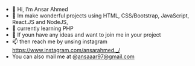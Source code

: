 - 👋 Hi, I’m Ansar Ahmed
- 👀 Im make wonderful projects using HTML, CSS/Bootstrap, JavaScript, React.JS and NodeJS, 
- 🌱 currently learning PHP 
- 💞️ If youn have any ideas and want to join me in your project 
- 📫 then reach me by unsing instagram https://www.instagram.com/ansarahmed._/
- You can also mail me at @ansaaar97@gmail.com

<!---
ansarahmed97/ansarahmed97 is a ✨ special ✨ repository because its `README.md` (this file) appears on your GitHub profile.
You can click the Preview link to take a look at your changes.
--->
